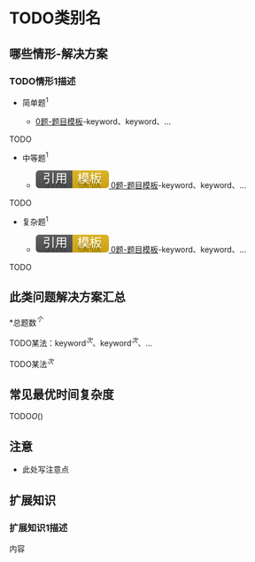 # TODO类别名

## 哪些情形-解决方案

### TODO情形1描述

+ 简单题$^1$

  + [0题-题目模板](0-ProblemTemplate.md)-keyword、keyword、...

TODO

+ 中等题$^1$

  + [![[引用][模板]](/figures/Ref-Template.svg) 0题-题目模板](/0-ProblemTemplate.md)-keyword、keyword、...

TODO

+ 复杂题$^1$

  + [![[引用][模板]](/figures/Ref-Template.svg) 0题-题目模板](/0-ProblemTemplate.md)-keyword、keyword、...

TODO

## 此类问题解决方案汇总

\*总题数$^个$

TODO某法：keyword$^次$、keyword$^次$、...

TODO某法$^次$

## 常见最优时间复杂度

TODO$O()$

## 注意

+ 此处写注意点

## 扩展知识

### 扩展知识1描述

内容
